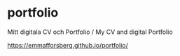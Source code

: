 # portfolio
Mitt digitala CV och Portfolio / My CV and digital Portfolio

https://emmafforsberg.github.io/portfolio/
